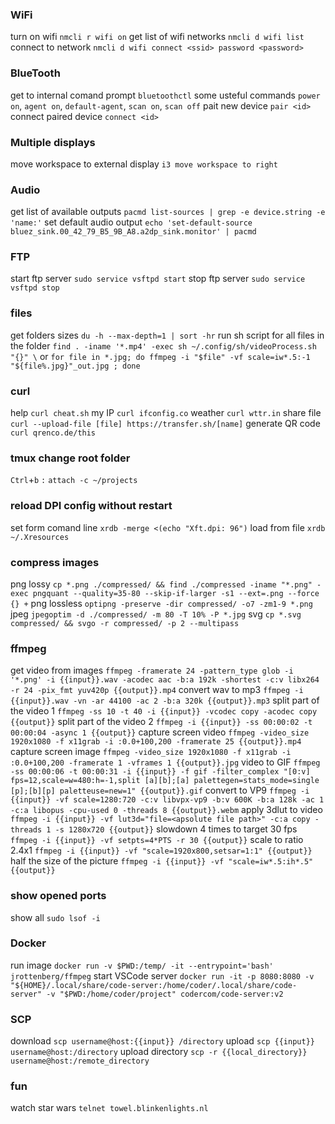 ### WiFi
turn on wifi `nmcli r wifi on`
get list of wifi networks `nmcli d wifi list`
connect to network `nmcli d wifi connect <ssid> password <password>`

### BlueTooth
get to internal comand prompt `bluetoothctl`
some usteful commands `power on`, `agent on`, `default-agent`, `scan on`, `scan off`
pait new device `pair <id>`
connect paired device `connect <id>`

### Multiple displays
move workspace to external display `i3 move workspace to right`

### Audio
get list of available outputs `pacmd list-sources | grep -e device.string -e 'name:'`
set default audio output `echo 'set-default-source bluez_sink.00_42_79_B5_9B_A8.a2dp_sink.monitor' | pacmd`

### FTP
start ftp server `sudo service vsftpd start`
stop ftp server `sudo service vsftpd stop`

### files
get folders sizes `du -h --max-depth=1 | sort -hr`
run sh script for all files in the folder `find . -iname '*.mp4' -exec sh ~/.config/sh/videoProcess.sh "{}" \`
or `for file in *.jpg; do ffmpeg -i "$file" -vf scale=iw*.5:-1 "${file%.jpg}"_out.jpg ; done`

### curl
help `curl cheat.sh`
my IP `curl ifconfig.co`
weather `curl wttr.in`
share file `curl --upload-file [file] https://transfer.sh/[name]`
generate QR code `curl qrenco.de/this`

### tmux change root folder
`Ctrl`+`b` `:`
`attach -c ~/projects`

### reload DPI config without restart
set form comand line `xrdb -merge <(echo "Xft.dpi: 96")`
load from file `xrdb ~/.Xresources`

### compress images
png lossy `cp *.png ./compressed/ && find ./compressed -iname "*.png" -exec pngquant --quality=35-80 --skip-if-larger -s1 --ext=.png --force {} +`
png lossless `optipng -preserve -dir compressed/ -o7 -zm1-9 *.png`
jpeg `jpegoptim -d ./compressed/ -m 80 -T 10% -P *.jpg`
svg `cp *.svg compressed/ && svgo -r compressed/ -p 2 --multipass`

### ffmpeg
get video from images `ffmpeg -framerate 24 -pattern_type glob -i '*.png' -i {{input}}.wav -acodec aac -b:a 192k -shortest -c:v libx264 -r 24 -pix_fmt yuv420p {{output}}.mp4`
convert wav to mp3 `ffmpeg -i {{input}}.wav -vn -ar 44100 -ac 2 -b:a 320k {{output}}.mp3`
split part of the video 1 `ffmpeg -ss 10 -t 40 -i {{input}} -vcodec copy -acodec copy {{output}}`
split part of the video 2 `ffmpeg -i {{input}} -ss 00:00:02 -t 00:00:04 -async 1 {{output}}`
capture screen video `ffmpeg -video_size 1920x1080 -f x11grab -i :0.0+100,200 -framerate 25 {{output}}.mp4`
capture screen image `ffmpeg -video_size 1920x1080 -f x11grab -i :0.0+100,200 -framerate 1 -vframes 1 {{output}}.jpg`
video to GIF `ffmpeg -ss 00:00:06 -t 00:00:31 -i {{input}} -f gif -filter_complex "[0:v] fps=12,scale=w=480:h=-1,split [a][b];[a] palettegen=stats_mode=single [p];[b][p] paletteuse=new=1" {{output}}.gif`
convert to VP9 `ffmpeg -i {{input}} -vf scale=1280:720 -c:v libvpx-vp9 -b:v 600K -b:a 128k -ac 1 -c:a libopus -cpu-used 0 -threads 8 {{output}}.webm`
apply 3dlut to video `ffmpeg -i {{input}} -vf lut3d="file=<apsolute file path>" -c:a copy -threads 1 -s 1280x720 {{output}}`
slowdown 4 times to target 30 fps `ffmpeg -i {{input}} -vf setpts=4*PTS -r 30 {{output}}`
scale to ratio 2.4x1 `ffmpeg -i {{input}} -vf "scale=1920x800,setsar=1:1" {{output}}`
half the size of the picture `ffmpeg -i {{input}} -vf "scale=iw*.5:ih*.5" {{output}}`

### show opened ports
show all `sudo lsof -i`

### Docker
run image `docker run -v $PWD:/temp/ -it --entrypoint='bash' jrottenberg/ffmpeg`
start VSCode server `docker run -it -p 8080:8080 -v "${HOME}/.local/share/code-server:/home/coder/.local/share/code-server" -v "$PWD:/home/coder/project" codercom/code-server:v2`

### SCP
download `scp username@host:{{input}} /directory`
upload `scp {{input}} username@host:/directory`
upload directory `scp -r {{local_directory}} username@host:/remote_directory`

### fun
watch star wars `telnet towel.blinkenlights.nl`

